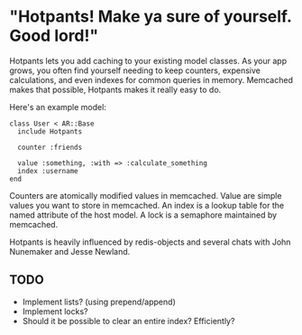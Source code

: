 # "Hotpants! Make ya sure of yourself. Good lord!"

Hotpants lets you add caching to your existing model classes. As your app grows, you often find yourself needing to keep counters, expensive calculations, and even indexes for common queries in memory. Memcached makes that possible, Hotpants makes it really easy to do. 

Here's an example model:

    class User < AR::Base
      include Hotpants
      
      counter :friends

      value :something, :with => :calculate_something
      index :username
    end

Counters are atomically modified values in memcached. Value are simple values you want to store in memcached. An index is a lookup table for the named attribute of the host model. A lock is a semaphore maintained by memcached. 

Hotpants is heavily influenced by redis-objects and several chats with John Nunemaker and Jesse Newland. 

## TODO

- Implement lists? (using prepend/append)
- Implement locks?
- Should it be possible to clear an entire index? Efficiently?
